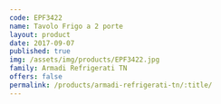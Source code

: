 ```yaml
---
code: EPF3422
name: Tavolo Frigo a 2 porte
layout: product
date: 2017-09-07
published: true
img: /assets/img/products/EPF3422.jpg
family: Armadi Refrigerati TN
offers: false
permalink: /products/armadi-refrigerati-tn/:title/
---
```


